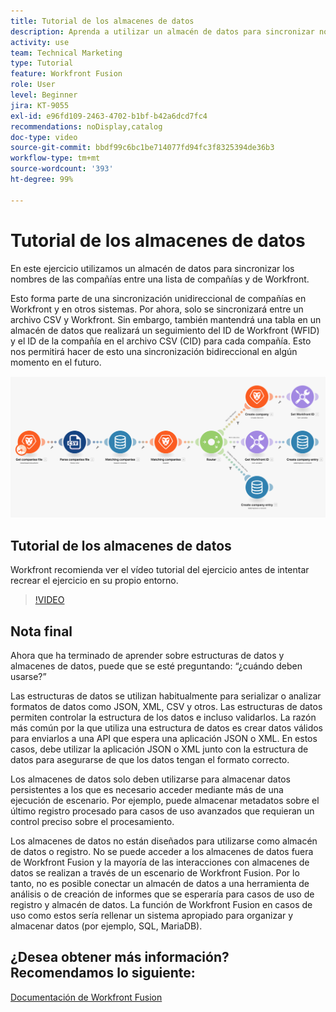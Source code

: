 ```yaml
---
title: Tutorial de los almacenes de datos
description: Aprenda a utilizar un almacén de datos para sincronizar nombres de compañías entre una lista de compañías y de Workfront con  [!DNL Adobe Workfront Fusion].
activity: use
team: Technical Marketing
type: Tutorial
feature: Workfront Fusion
role: User
level: Beginner
jira: KT-9055
exl-id: e96fd109-2463-4702-b1bf-b42a6dcd7fc4
recommendations: noDisplay,catalog
doc-type: video
source-git-commit: bbdf99c6bc1be714077fd94fc3f8325394de36b3
workflow-type: tm+mt
source-wordcount: '393'
ht-degree: 99%

---
```


# Tutorial de los almacenes de datos

En este ejercicio utilizamos un almacén de datos para sincronizar los nombres de las compañías entre una lista de compañías y de Workfront.

Esto forma parte de una sincronización unidireccional de compañías en Workfront y en otros sistemas. Por ahora, solo se sincronizará entre un archivo CSV y Workfront. Sin embargo, también mantendrá una tabla en un almacén de datos que realizará un seguimiento del ID de Workfront (WFID) y el ID de la compañía en el archivo CSV (CID) para cada compañía. Esto nos permitirá hacer de esto una sincronización bidireccional en algún momento en el futuro.

![Una imagen de un escenario de Fusion](assets/data-structures-and-data-stores-2.png)

## Tutorial de los almacenes de datos

Workfront recomienda ver el vídeo tutorial del ejercicio antes de intentar recrear el ejercicio en su propio entorno.

>[!VIDEO](https://video.tv.adobe.com/v/335296/?quality=12&learn=on&enablevpops=1)



## Nota final

Ahora que ha terminado de aprender sobre estructuras de datos y almacenes de datos, puede que se esté preguntando: “¿cuándo deben usarse?”

Las estructuras de datos se utilizan habitualmente para serializar o analizar formatos de datos como JSON, XML, CSV y otros. Las estructuras de datos permiten controlar la estructura de los datos e incluso validarlos. La razón más común por la que utiliza una estructura de datos es crear datos válidos para enviarlos a una API que espera una aplicación JSON o XML. En estos casos, debe utilizar la aplicación JSON o XML junto con la estructura de datos para asegurarse de que los datos tengan el formato correcto.

Los almacenes de datos solo deben utilizarse para almacenar datos persistentes a los que es necesario acceder mediante más de una ejecución de escenario. Por ejemplo, puede almacenar metadatos sobre el último registro procesado para casos de uso avanzados que requieran un control preciso sobre el procesamiento.

Los almacenes de datos no están diseñados para utilizarse como almacén de datos o registro. No se puede acceder a los almacenes de datos fuera de Workfront Fusion y la mayoría de las interacciones con almacenes de datos se realizan a través de un escenario de Workfront Fusion. Por lo tanto, no es posible conectar un almacén de datos a una herramienta de análisis o de creación de informes que se esperaría para casos de uso de registro y almacén de datos. La función de Workfront Fusion en casos de uso como estos sería rellenar un sistema apropiado para organizar y almacenar datos (por ejemplo, SQL, MariaDB).

## ¿Desea obtener más información? Recomendamos lo siguiente:

[Documentación de Workfront Fusion](https://experienceleague.adobe.com/es/docs/workfront-fusion/using/get-started-with-fusion/understand-workfront-fusion/workfront-fusion-overview)
